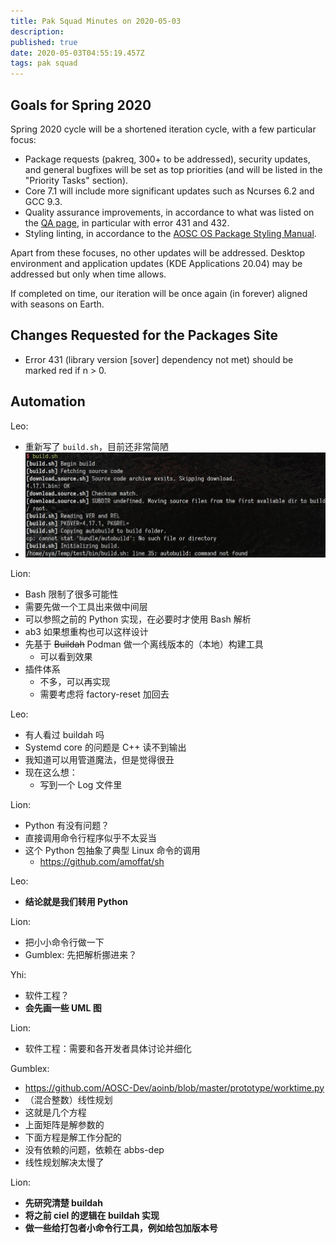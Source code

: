 ```yaml
---
title: Pak Squad Minutes on 2020-05-03
description: 
published: true
date: 2020-05-03T04:55:19.457Z
tags: pak squad
---
```


## Goals for Spring 2020

Spring 2020 cycle will be a shortened iteration cycle, with a few particular focus:

- Package requests (pakreq, 300+ to be addressed), security updates, and general bugfixes will be set as top priorities (and will be listed in the "Priority Tasks" section).
- Core 7.1 will include more significant updates such as Ncurses 6.2 and GCC 9.3.
- Quality assurance improvements, in accordance to what was listed on the [QA page](https://packages.aosc.io/qa/), in particular with error 431 and 432.
- Styling linting, in accordance to the [AOSC OS Package Styling Manual](https://wiki.aosc.io/en/developers/aosc-os-package-styling-manual).

Apart from these focuses, no other updates will be addressed. Desktop environment and application updates (KDE Applications 20.04) may be addressed but only when time allows.

If completed on time, our iteration will be once again (in forever) aligned with seasons on Earth.

## Changes Requested for the Packages Site

- Error 431 (library version \[sover\] dependency not met) should be marked red if n > 0.

## Automation

Leo:

- 重新写了 `build.sh`，目前还非常简陋
- ![build.sh](/developers/minutes/build_sh.jpg)

Lion:

- Bash 限制了很多可能性
- 需要先做一个工具出来做中间层
- 可以参照之前的 Python 实现，在必要时才使用 Bash 解析
- ab3 如果想重构也可以这样设计
- 先基于 ~~Buildah~~ Podman 做一个离线版本的（本地）构建工具
  - 可以看到效果
- 插件体系
  - 不多，可以再实现
  - 需要考虑将 factory-reset 加回去

Leo:

- 有人看过 buildah 吗
- Systemd core 的问题是 C++ 读不到输出
- 我知道可以用管道魔法，但是觉得很丑
- 现在这么想：
  - 写到一个 Log 文件里

Lion:

- Python 有没有问题？
- 直接调用命令行程序似乎不太妥当
- 这个 Python 包抽象了典型 Linux 命令的调用
  - https://github.com/amoffat/sh

Leo:

- **结论就是我们转用 Python**

Lion:

- 把小小命令行做一下
- Gumblex: 先把解析挪进来？

Yhi:

- 软件工程？
- **会先画一些 UML 图**

Lion:

- 软件工程：需要和各开发者具体讨论并细化

Gumblex:

- https://github.com/AOSC-Dev/aoinb/blob/master/prototype/worktime.py
- （混合整数）线性规划
- 这就是几个方程
- 上面矩阵是解参数的
- 下面方程是解工作分配的
- 没有依赖的问题，依赖在 abbs-dep
- 线性规划解决太慢了

Lion:

- **先研究清楚 buildah**
- **将之前 ciel 的逻辑在 buildah 实现**
- **做一些给打包者小命令行工具，例如给包加版本号**

